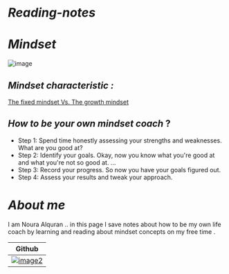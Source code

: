 # *Reading-notes*

# *Mindset*
![image](https://teacherbooker.com/wp-content/uploads/2017/10/Blog-pic-growth-mindset.jpg)

## *Mindset characteristic :*
[The fixed mindset Vs. The growth mindset](http://www.queenannefirstschool.org.uk/wp-content/uploads/A-Guide-to-the-Fixed-Mindset-V-the-Growth-Mindset-MF-Oc.pdf)



## *How to be your own mindset coach* ?
* Step 1: Spend time honestly assessing your strengths and weaknesses. What are you good at?
* Step 2: Identify your goals. Okay, now you know what you're good at and what you're not so good at. ...
* Step 3: Record your progress. So now you have your goals figured out.
* Step 4: Assess your results and tweak your approach.
 
 # *About me*
I am Noura Alquran .. in this page I save notes about how to be my own life coach by learning and reading about mindset concepts on my free time .

Github  | 
------------ | 
 [![image2](https://p.kindpng.com/picc/s/128-1280192_github-logo-png-github-png-transparent-png.png)](https://github.com/Noura-Alquran)|
 
